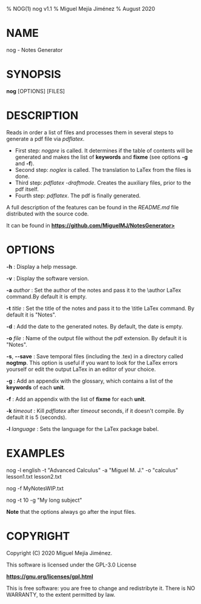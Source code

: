% NOG(1) nog v1.1
% Miguel Mejía Jiménez
% August 2020

# NAME 

nog - Notes Generator

# SYNOPSIS

**nog** [OPTIONS] [FILES]

# DESCRIPTION

Reads in order a list of files and processes them in several steps to generate a pdf file via *pdflatex*.

- First step:  *nogpre* is called. It determines if the table of contents will be generated and makes the list of **keywords** and **fixme** (see options **-g** and **-f**).
- Second step: *noglex* is called. The translation to LaTex from the files is done.
- Third step:  *pdflatex -draftmode*. Creates the auxiliary files, prior to the pdf itself.
- Fourth step: *pdflatex*. The pdf is finally generated.

A full description of the features can be found in the *README.md* file distributed with the source code.

It can be found in **https://github.com/MiguelMJ/NotesGenerator>**

# OPTIONS

**-h**
: Display a help message.

**-v**
: Display the software version.

**-a** *author*
: Set the author of the notes and pass it to the \author LaTex command.By default it is empty.

**-t** *title*
: Set the title of the notes and pass  it to the \title LaTex command. By default it is "Notes".

**-d**
: Add the date to the generated notes. By default, the date is empty.

**-o** *file*
: Name of the output file without the pdf extension. By default it is "Notes".

**-s**, **--save**
: Save temporal files (including the .tex) in a directory called **nogtmp**. This option is useful if you want to look for the LaTex errors yourself or edit the output LaTex in an editor of your choice.

**-g**
: Add an appendix with the glossary, which contains a list of the **keywords** of each **unit**.

**-f**
: Add an appendix with the list of **fixme** for each **unit**.

**-k** *timeout*
: Kill *pdflatex* after *timeout* seconds, if it doesn't compile. By default it is 5 (seconds).

**-l** *language*
: Sets the language for the LaTex package babel.

# EXAMPLES

nog -l english -t "Advanced Calculus" -a "Miguel M. J." -o "calculus" lesson1.txt lesson2.txt

nog -f MyNotesWIP.txt

nog -t 10 -g "My long subject"

**Note** that the options always go after the input files.

# COPYRIGHT
Copyright (C) 2020 Miguel Mejía Jiménez.

This software is licensed under the GPL-3.0 License 

**https://gnu.org/licenses/gpl.html**

This is free software: you are free to change and redistribyte it. There is NO WARRANTY, to the extent permitted by law.
